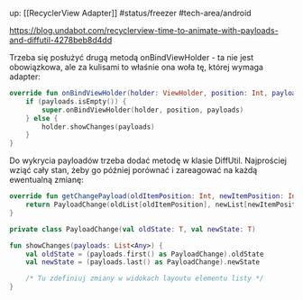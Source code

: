 up: [[RecyclerView Adapter]]
#status/freezer 
#tech-area/android 


https://blog.undabot.com/recyclerview-time-to-animate-with-payloads-and-diffutil-4278beb8d4dd

Trzeba się posłużyć drugą metodą onBindViewHolder - ta nie jest obowiązkowa, ale za kulisami to właśnie ona woła tę, której wymaga adapter:

```kotlin
override fun onBindViewHolder(holder: ViewHolder, position: Int, payloads: MutableList<Any>) {  
    if (payloads.isEmpty()) {  
        super.onBindViewHolder(holder, position, payloads)  
    } else {  
        holder.showChanges(payloads)  
    }  
}
```

Do wykrycia payloadów trzeba dodać metodę w klasie DiffUtil. Najprościej wziąć cały stan, żeby go później porównać i zareagować na każdą ewentualną zmianę: 

```kotlin
override fun getChangePayload(oldItemPosition: Int, newItemPosition: Int): Any {  
    return PayloadChange(oldList[oldItemPosition], newList[newItemPosition])  
}

private class PayloadChange(val oldState: T, val newState: T)

fun showChanges(payloads: List<Any>) {  
    val oldState = (payloads.first() as PayloadChange).oldState
    val newState = (payloads.last() as PayloadChange).newState 

	/* Tu zdefiniuj zmiany w widokach layoutu elementu listy */
}
```
